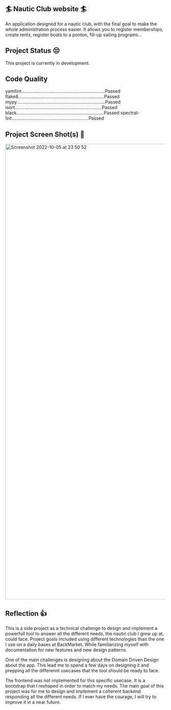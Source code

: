 ## 🏄 Nautic Club website 🏄

An application designed for a nautic club, with the final goal to make the whole administration process easier.
It allows you to register memberships, create rents, register boats to a ponton, fill-up sailing programs...

## Project Status 😒

This project is currently in development.

## Code Quality

yamllint.................................................................Passed
flake8...................................................................Passed
mypy.....................................................................Passed
isort....................................................................Passed
black....................................................................Passed
spectral-lint............................................................Passed


## Project Screen Shot(s) 👀

<img width="1430" alt="Screenshot 2022-10-05 at 23 50 52" src="https://user-images.githubusercontent.com/29426441/194170711-dd2afda1-6c69-4391-a047-e4097ae01a7b.png">

## Reflection 👍

This is a side project as a technical challenge to design and implement a powerfull tool to answer all the different needs, the nautic club I grew up at, could face. Project goals included using different technologies than the one I use on a daily bases at BackMarket. While familiarizing myself with documentation for new features and new design patterns.

One of the main challenges is designing about the Domain Driven Design about the app. This lead me to spend a few days on designing it and prepping all the differennt usecases that the tool should be ready to face.

The frontend was not implemented for this specific usecase. It is a bootstrap that I reshaped in order to match my needs. The main goal of this project was for me to design and implement a coherent backend responding all the different needs. If I ever have the courage, I will try to improve it in a near future.

